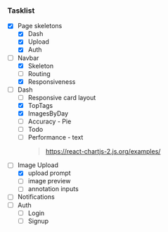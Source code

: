 ### Tasklist

- [x] Page skeletons
  - [x] Dash
  - [x] Upload
  - [x] Auth
- [ ] Navbar
  - [x] Skeleton
  - [ ] Routing
  - [x] Responsiveness
- [ ] Dash
  - [ ] Responsive card layout
  - [x] TopTags
  - [x] ImagesByDay
  - [ ] Accuracy - Pie
  - [ ] Todo
  - [ ] Performance - text
    > https://react-chartjs-2.js.org/examples/
- [ ] Image Upload
  - [x] upload prompt
  - [ ] image preview
  - [ ] annotation inputs
- [ ] Notifications
- [ ] Auth
  - [ ] Login
  - [ ] Signup

